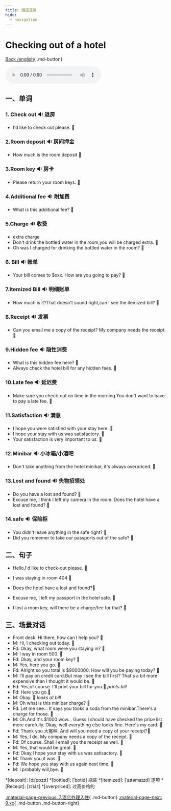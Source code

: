 ```yaml
---
title: 酒店退房
hide:
  - navigation
---
```


# Checking out of a hotel

[Back /english](/english/#二英语课堂){ .md-button}

<audio controls="controls">
  <source src="https://file.cdn.shafish.cn/english/8_Checking_out_of_a_hotel.mp3" type="audio/mpeg">
Your browser does not support the audio element.
</audio>

## 一、单词

### 1. <span id="english">Check out <span class="point">:sound:</span></span> 退房

- <span id="english">I'd like to check out please. <span class="point">:speech_balloon:</span></span>

### 2.<span id="english">Room deposit <span class="point">:sound:</span></span> 房间押金

- <span id="english">How much is the room deposit <span class="point">:speech_balloon:</span></span>

### 3.<span id="english">Room key <span class="point">:sound:</span></span> 房卡

- <span id="english">Please return your room keys. <span class="point">:speech_balloon:</span></span>

### 4.<span id="english">Additional fee <span class="point">:sound:</span></span> 附加费

-  <span id="english">What is this additional fee? <span class="point">:speech_balloon:</span></span>

### 5.<span id="english">Charge <span class="point">:sound:</span></span> 收费

- extra charge
- <span id="english">Don't drink the bottled water in the room,you will be charged extra. <span class="point">:speech_balloon:</span></span>
- <span id="english">Oh was I charged for drinking the bottled water in the room? <span class="point">:speech_balloon:</span></span>

### 6. <span id="english">Bill <span class="point">:sound:</span></span> 账单

- <span id="english">Your bill comes to $xxx. How are you going to pay? <span class="point">:speech_balloon:</span></span>

### 7.<span id="english">Itemized Bill <span class="point">:sound:</span></span> 明细账单

- <span id="english">How much is it?That doesn't sound right,can I see the itemized bill? <span class="point">:speech_balloon:</span></span>

### 8.<span id="english">Receipt <span class="point">:sound:</span></span> 发票

- <span id="english">Can you email me a copy of the receipt? My company needs the receipt. <span class="point">:speech_balloon:</span></span>

### 9.<span id="english">Hidden fee  <span class="point">:sound:</span></span> 隐性消费

- <span id="english">What is this hidden fee here? <span class="point">:speech_balloon:</span></span>
- <span id="english">Always check the hotel bill for any hidden fees. <span class="point">:speech_balloon:</span></span>

### 10.<span id="english">Late fee <span class="point">:sound:</span></span> 延迟费

- <span id="english">Make sure you check-out on time in the morning.You don't want to have to pay a late fee. <span class="point">:speech_balloon:</span></span>

### 11.<span id="english">Satisfaction <span class="point">:sound:</span></span> 满意

- <span id="english">I hope you were satisfied with your stay here. <span class="point">:speech_balloon:</span></span>
- <span id="english">I hope your stay with us was satisfactory. <span class="point">:speech_balloon:</span></span>
- <span id="english">Your satisfaction is very important to us. <span class="point">:speech_balloon:</span></span>

### 12.<span id="english">Minibar  <span class="point">:sound:</span></span> 小冰箱/小酒吧

- <span id="english">Don't take anything from the hotel minibar, it's always overpriced. <span class="point">:speech_balloon:</span></span>

### 13.<span id="english">Lost and found  <span class="point">:sound:</span></span> 失物招领处

- <span id="english">Do you have a lost and found? <span class="point">:speech_balloon:</span></span>
- <span id="english">Excuse me, I think I left my camera in the room. Does the hotel have a lost and found? <span class="point">:speech_balloon:</span></span>

### 14.<span id="english">safe  <span class="point">:sound:</span></span> 保险柜

- <span id="english">You didn't leave anything in the safe right? <span class="point">:speech_balloon:</span></span>
- <span id="english">Did you rememer to take our passports out of the safe? <span class="point">:speech_balloon:</span></span>

## 二、句子

- <span id="english">Hello,I'd like to check-out please. <span class="point">:speech_balloon:</span></span> 

- <span id="english">I was staying in room 404 <span class="point">:speech_balloon:</span></span> 

- <span id="english">Does the hotel have a lost and found?<span class="point">:speech_balloon:</span></span> 

- <span id="english">Excuse me, I left my passport in the hotel safe. <span class="point">:speech_balloon:</span></span> 

- <span id="english">I lost a room key, will there be a charge/fee for that? <span class="point">:speech_balloon:</span></span>

## 三、场景对话

- Front desk: <span id="english">Hi there, how can I help you? <span class="point">:speech_balloon:</span></span> 
- M: <span id="english">Hi, I checking out today. <span class="point">:speech_balloon:</span></span> 
- Fd: <span id="english">Okay, what room were you staying in? <span class="point">:speech_balloon:</span></span> 
- M: <span id="english">I way in room 500. <span class="point">:speech_balloon:</span></span> 
- Fd: <span id="english">Okay, and your room key? <span class="point">:speech_balloon:</span></span> 
- M: <span id="english">Yes, here you go. <span class="point">:speech_balloon:</span></span> 
- Fd: <span id="english">Alright so you total is $9000000. How will you be paying today? <span class="point">:speech_balloon:</span></span> 
- M: <span id="english">I'll pay on credit card.But may I see the bill first? That's a bit more expensive than I thought it would be. <span class="point">:speech_balloon:</span></span> 
- Fd: <span id="english">Yes,of course. I'll print your bill for you.<span class="point">:speech_balloon:</span></span>
*prints bill*
- Fd: <span id="english">Here you go.<span class="point">:speech_balloon:</span></span>
- M: <span id="english">Okay. <span class="point">:speech_balloon:</span></span> 
*looks at bill*
- M: <span id="english">Oh what is this minibar charge? <span class="point">:speech_balloon:</span></span> 
- Fd: <span id="english">Let me see... It says you tooks a soda from the minibar.There's a charge for those. <span class="point">:speech_balloon:</span></span> 
- M: <span id="english">Oh.And it's $1000 wow... Guess I should have checked the price list more carefully. Okay, well everything else looks fine. Here's my card. <span class="point">:speech_balloon:</span></span> 
- Fd: <span id="english">Thank you 大冤种. And will you need a copy of your receipt?<span class="point">:speech_balloon:</span></span> 
- M: <span id="english">Yes, I do. My company needs a copy of the receipt. <span class="point">:speech_balloon:</span></span> 
- Fd: <span id="english">Of course. Shall I email you the receipt as well. <span class="point">:speech_balloon:</span></span> 
- M: <span id="english">Yes, that would be great. <span class="point">:speech_balloon:</span></span> 
- Fd: <span id="english">Okay,I hope your stay with us was satisactory. <span class="point">:speech_balloon:</span></span> 
- M: <span id="english">Thank you,it was. <span class="point">:speech_balloon:</span></span> 
- Fd: <span id="english">We hope you stay with us again next time. <span class="point">:speech_balloon:</span></span> 
- M: <span id="english">I probably will,bye. <span class="point">:speech_balloon:</span></span> 

*[deposit]: [dɪˈpɒzɪt]
*[bottled]: [ˈbɒtld] 瓶装
*[Itemized]: [ˈaɪtəmaɪzd] 逐项
*[Receipt]: [rɪˈsiːt]
*[overpriced]: 过高价格的

[:material-page-previous: 7.酒店办理入住](Checking_into_a_hotel.md){ .md-button}  [:material-page-next: 9.xx](Checking_into_a_hotel.md){ .md-button .md-button-right}